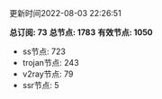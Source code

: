 更新时间2022-08-03 22:26:51

**总订阅: 73**
**总节点: 1783**
**有效节点: 1050**
- ss节点: 723
- trojan节点: 243
- v2ray节点: 79
- ssr节点: 5
